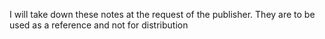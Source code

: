 I will take down these notes at the request of the publisher. They are to be used as a reference and not for distribution

